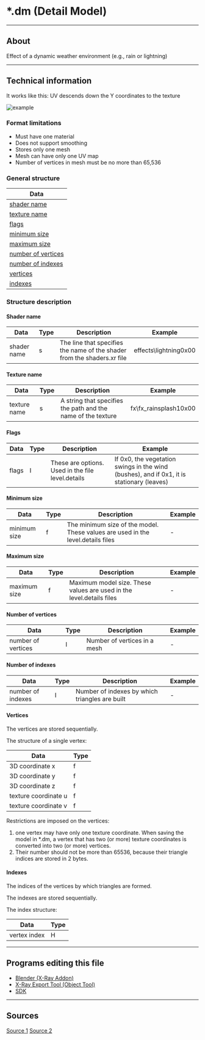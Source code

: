 # *.dm (Detail Model)

___

## About

Effect of a dynamic weather environment (e.g., rain or lightning)

___

## Technical information

It works like this: UV descends down the Y coordinates to the texture

![example](./images/dm.gif)

### Format limitations

- Must have one material
- Does not support smoothing
- Stores only one mesh
- Mesh can have only one UV map
- Number of vertices in mesh must be no more than 65,536

### General structure

| Data |
|---|
| [shader name](#shader-name) |
| [texture name](#texture-name) |
| [flags](#flags) |
| [minimum size](#minimum-size) |
| [maximum size](#maximum-size) |
| [number of vertices](#number-of-vertices) |
| [number of indexes](#number-of-indexes) |
| [vertices](#vertices) |
| [indexes](#indexes) |

### Structure description

#### Shader name

| Data | Type | Description | Example |
|---|---|---|---|
| shader name | s | The line that specifies the name of the shader from the shaders.xr file | effects\lightning0x00 |

#### Texture name

| Data | Type | Description | Example |
|---|---|---|---|
| texture name | s | A string that specifies the path and the name of the texture | fx\fx_rainsplash10x00 |

#### Flags

| Data | Type | Description | Example |
|---|---|---|---|
| flags | I | These are options. Used in the file level.details | If 0x0, the vegetation swings in the wind (bushes), and if 0x1, it is stationary (leaves) |

#### Minimum size

| Data | Type | Description | Example |
|---|---|---|---|
| minimum size | f | The minimum size of the model. These values are used in the level.details files | - |

#### Maximum size

| Data | Type | Description | Example |
|---|---|---|---|
| maximum size | f | Maximum model size. These values are used in the level.details files | - |

#### Number of vertices

| Data | Type | Description | Example |
|---|---|---|---|
| number of vertices | I | Number of vertices in a mesh | - |

#### Number of indexes

| Data | Type | Description | Example |
|---|---|---|---|
| number of indexes | I | Number of indexes by which triangles are built | - |

#### Vertices

The vertices are stored sequentially.

The structure of a single vertex:

| Data | Type |
|---|---|
| 3D coordinate x | f |
| 3D coordinate y | f |
| 3D coordinate z | f |
| texture coordinate u | f |
| texture coordinate v | f |

Restrictions are imposed on the vertices:

1. one vertex may have only one texture coordinate. When saving the model in *.dm, a vertex that has two (or more) texture coordinates is converted into two (or more) vertices.
2. Their number should not be more than 65536, because their triangle indices are stored in 2 bytes.

#### Indexes

The indices of the vertices by which triangles are formed.

The indexes are stored sequentially.

The index structure:

| Data | Type |
|---|---|
| vertex index | H |

___

## Programs editing this file

- [Blender (X-Ray Addon)](../../../modding-tools/blender/blender-x-ray-addon-summary.md)
- [X-Ray Export Tool (Object Tool)](../../../modding-tools/models/xray-export-tool.md)
- [SDK](../../../modding-tools/sdk/README.md)

___

## Sources

[Source 1](http://stalkerin.gameru.net/wiki/index.php?title=%D0%A4%D0%BE%D1%80%D0%BC%D0%B0%D1%82_%D1%84%D0%B0%D0%B9%D0%BB%D0%BE%D0%B2_*.dm)
[Source 2](https://github.com/PavelBlend/blender-xray/wiki/Formats#dm)
